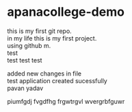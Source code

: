 # apanacollege-demo
this is my first git repo.<br>
in my life this is my first project.
<br>using github m.
<br>test<br>
test
test
test

added new changes in file
<br>test application created sucessfully<br>
pavan
yadav

piumfgdj
fvgdfhg
frgwtrgvl
wvergrbfguwr